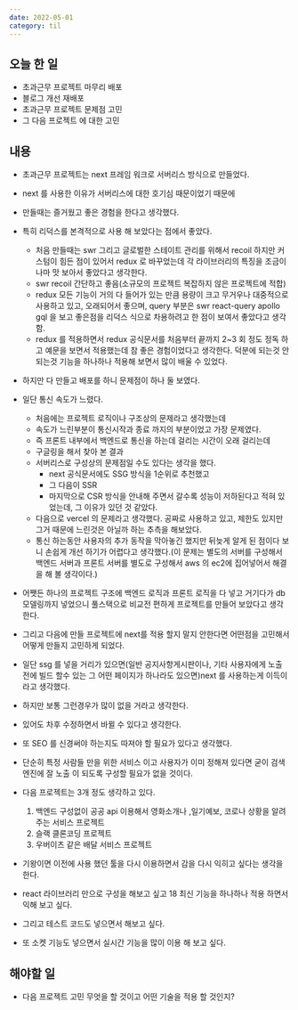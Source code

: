 ```yaml
---
date: 2022-05-01
category: til
---
```


## 오늘 한 일

- 초과근무 프로젝트 마무리 배포
- 블로그 개선 재배포
- 초과근무 프로젝트 문제점 고민
- 그 다음 프로젝트 에 대한 고민

## 내용

- 초과근무 프로젝트는 next 프레임 워크로 서버리스 방식으로 만들었다.
- next 를 사용한 이유가 서버리스에 대한 호기심 때문이었기 때문에
- 만들때는 즐거웠고 좋은 경험을 한다고 생각했다.
- 특히 리덕스를 본격적으로 사용 해 보았다는 점에서 좋았다.
  - 처음 만들때는 swr 그리고 글로벌한 스테이트 관리를 위해서 recoil 하지만 커스텀이 힘든 점이 있어서 redux 로 바꾸었는데 각 라이브러리의 특징을 조금이 나마 맛 보아서 좋았다고 생각한다.
  - swr recoil 간단하고 좋음(소규모의 프로젝트 복잡하지 않은 프로젝트에 적합)
  - redux 모든 기능이 거의 다 들어가 있는 만큼 용량이 크고 무거우나 대중적으로 사용하고 있고, 오래되어서 좋으며, query 부분은 swr react-query apollo gql 을 보고 좋은점을 리덕스 식으로 차용하려고 한 점이 보여서 좋았다고 생각함.
  - redux 를 적용하면서 redux 공식문서를 처음부터 끝까지 2~3 회 정도 정독 하고 예문을 보면서 적용했는데 참 좋은 경험이었다고 생각한다. 덕분에 되는것 안되는것 기능을 하나하나 적용해 보면서 많이 배울 수 있었다.
- 하지만 다 만들고 배포를 하니 문제점이 하나 둘 보였다.
- 일단 통신 속도가 느렸다.
  - 처음에는 프로젝트 로직이나 구조상의 문제라고 생각했는데
  - 속도가 느린부분이 통신시작과 종료 까지의 부분이었고 가장 문제였다.
  - 즉 프론트 내부에서 백엔드로 통신을 하는데 걸리는 시간이 오래 걸리는데
  - 구글링을 해서 찾아 본 결과
  - 서버리스로 구성상의 문제점일 수도 있다는 생각을 했다.
    - next 공식문서에도 SSG 방식을 1순위로 추천했고
    - 그 다음이 SSR
    - 마지막으로 CSR 방식을 안내해 주면서 갈수록 성능이 저하된다고 적혀 있었는데, 그 이유가 있던 것 같았다.
  - 다음으로 vercel 의 문제라고 생각했다. 공짜로 사용하고 있고, 제한도 있지만 그거 때문에 느린것은 아닐까 하는 추측을 해보았다.
  - 통신 하는동안 사용자의 추가 동작을 막아놓긴 했지만 뒤늦게 알게 된 점이다 보니 손쉽게 개선 하기가 어렵다고 생각했다.(이 문제는 별도의 서버를 구성해서 백엔드 서버과 프론트 서버를 별도로 구성해서 aws 의 ec2에 집어넣어서 해결 을 해 볼 생각이다.)
- 어쨋든 하나의 프로젝트 구조에 백엔드 로직과 프론트 로직을 다 넣고 거기다가 db 모델링까지 넣었으니 풀스택으로 비교전 편하게 프로젝트를 만들어 보았다고 생각한다.
- 그리고 다음에 만들 프로젝트에 next를 적용 할지 말지 안한다면 어떤점을 고민해서 어떻게 만들지 고민하게 되었다.
- 일단 ssg 를 넣을 거리가 있으면(일반 공지사항게시판이나, 기타 사용자에게 노출 전에 빌드 할수 있는 그 어떤 페이지가 하나라도 있으면)next 를 사용하는게 이득이라고 생각했다.
- 하지만 보통 그런경우가 많이 없을 거라고 생각한다.
- 있어도 차후 수정하면서 바뀔 수 있다고 생각한다.
- 또 SEO 를 신경써야 하는지도 따져야 할 필요가 있다고 생각했다.
- 단순히 특정 사람들 만을 위한 서비스 이고 사용자가 이미 정해져 있다면 굳이 검색엔진에 잘 노출 이 되도록 구성할 필요가 없을 것이다.

- 다음 프로젝트는 3개 정도 생각하고 있다.

  1. 백엔드 구성없이 공공 api 이용해서 영화소개나 ,일기예보, 코로나 상황을 알려주는 서비스 프로젝트
  2. 슬랙 클론코딩 프로젝트
  3. 우버이츠 같은 배달 서비스 프로젝트

- 기왕이면 이전에 사용 했던 툴을 다시 이용하면서 감을 다시 익히고 싶다는 생각을 한다.
- react 라이브러리 만으로 구성을 해보고 싶고 18 최신 기능을 하나하나 적용 하면서 익해 보고 싶다.
- 그리고 테스트 코드도 넣으면서 해보고 싶다.
- 또 소켓 기능도 넣으면서 실시간 기능을 많이 이용 해 보고 싶다.

## 해야할 일

- 다음 프로젝트 고민 무엇을 할 것이고 어떤 기술을 적용 할 것인지?
